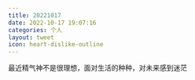 ```yaml
---
title: 20221017
date: 2022-10-17 19:07:16
categories: 个人
layout: tweet
icon: heart-dislike-outline
---
```


最近精气神不是很理想，面对生活的种种，对未来感到迷茫